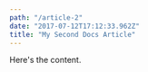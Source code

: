 ```yaml
---
path: "/article-2"
date: "2017-07-12T17:12:33.962Z"
title: "My Second Docs Article"
---
```


Here's the content.
